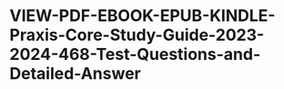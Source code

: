 # VIEW-PDF-EBOOK-EPUB-KINDLE-Praxis-Core-Study-Guide-2023-2024-468-Test-Questions-and-Detailed-Answer